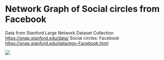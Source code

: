 # Network Graph of Social circles from Facebook
Data from Stanford Large Network Dataset Collection
https://snap.stanford.edu/data/
Social circles: Facebook
https://snap.stanford.edu/data/ego-Facebook.html

![](facebook_combined.png)
